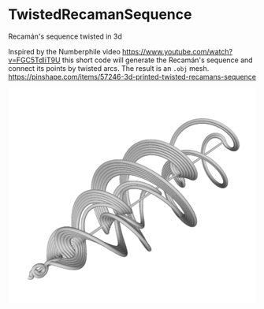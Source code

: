 # TwistedRecamanSequence
Recamán's sequence twisted in 3d

Inspired by the Numberphile video https://www.youtube.com/watch?v=FGC5TdIiT9U this short code will generate the Recamán's sequence and connect its points by twisted arcs. The result is an `.obj` mesh. https://pinshape.com/items/57246-3d-printed-twisted-recamans-sequence

![Recaman50](recaman50.png)
